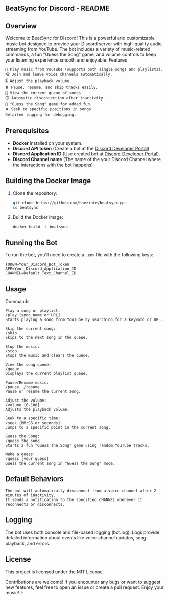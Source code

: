 ## BeatSync for Discord - README
## Overview

Welcome to BeatSync for Discord! This is a powerful and customizable music bot designed to provide your Discord server with high-quality audio streaming from YouTube. The bot includes a variety of music-related commands, a fun "Guess the Song" game, and volume controls to keep your listening experience smooth and enjoyable.
Features

    🎵 Play music from YouTube (supports both single songs and playlists).
    🎧 Join and leave voice channels automatically.
    🎚️ Adjust the playback volume.
    ⏸️ Pause, resume, and skip tracks easily.
    📜 View the current queue of songs.
    ⏱️ Automatic disconnection after inactivity.
    🎤 "Guess the Song" game for added fun.
    ⏩ Seek to specific positions in songs.
    Detailed logging for debugging.

## Prerequisites

- **Docker** installed on your system.
- **Discord API token** (Create a bot at the [Discord Developer Portal](https://discord.com/developers/applications)).
- **Discord Application ID** (Use created bot at  [Discord Developer Portal](https://discord.com/developers/applications)).
- **Discord Channel name** (The name of the your Discord Channel where the interactions with the bot happens)

## Building the Docker Image

1. Clone the repository:

    ```bash
    git clone https://github.com/haeziate/beatsync.git
    cd beatsync
    ```

2. Build the Docker image:

    ```bash
    docker build -t beatsync .
    ```

## Running the Bot

To run the bot, you'll need to create a `.env` file with the following keys:

```plaintext
TOKEN=Your_Discord_Bot_Token
APP=Your_Discord_Application_ID
CHANNEL=Default_Text_Channel_ID
```
## Usage
Commands

    Play a song or playlist:
    /play [song name or URL]
    Starts playing a song from YouTube by searching for a keyword or URL.

    Skip the current song:
    /skip
    Skips to the next song in the queue.

    Stop the music:
    /stop
    Stops the music and clears the queue.

    View the song queue:
    /queue
    Displays the current playlist queue.

    Pause/Resume music:
    /pause, /resume
    Pause or resume the current song.

    Adjust the volume:
    /volume [0-100]
    Adjusts the playback volume.

    Seek to a specific time:
    /seek [MM:SS or seconds]
    Jumps to a specific point in the current song.

    Guess the Song:
    /guess_the_song
    Starts a fun "Guess the Song" game using random YouTube tracks.

    Make a guess:
    /guess [your guess]
    Guess the current song in "Guess the Song" mode.

## Default Behaviors

    The bot will automatically disconnect from a voice channel after 2 minutes of inactivity.
    It sends a notification to the specified CHANNEL whenever it reconnects or disconnects.

## Logging

The bot uses both console and file-based logging (bot.log). Logs provide detailed information about events like voice channel updates, song playback, and errors.
## License

This project is licensed under the MIT License.

Contributions are welcome! If you encounter any bugs or want to suggest new features, feel free to open an issue or create a pull request. Enjoy your music! 🎶


